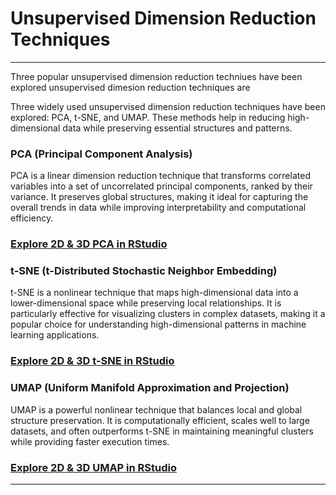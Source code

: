 # **Unsupervised Dimension Reduction Techniques**
---

Three popular unsupervised dimension reduction techniues have been explored
unsupervised dimesion reduction techniques are 

Three widely used unsupervised dimension reduction techniques have been explored: PCA, t-SNE, and UMAP. These methods help in reducing high-dimensional data while preserving essential structures and patterns.

### PCA (Principal Component Analysis)
PCA is a linear dimension reduction technique that transforms correlated variables into a set of uncorrelated principal components, ranked by their variance. It preserves global structures, making it ideal for capturing the overall trends in data while improving interpretability and computational efficiency.


### [Explore 2D & 3D PCA in RStudio](https://raw.githack.com/isharaWijayaratne/DimensionReductionTechniques/refs/heads/main/PCA.html)


### t-SNE (t-Distributed Stochastic Neighbor Embedding)
t-SNE is a nonlinear technique that maps high-dimensional data into a lower-dimensional space while preserving local relationships. It is particularly effective for visualizing clusters in complex datasets, making it a popular choice for understanding high-dimensional patterns in machine learning applications.

### [Explore 2D & 3D t-SNE in RStudio](https://raw.githack.com/isharaWijayaratne/DimensionReductionTechniques/refs/heads/main/tsne.html)


### UMAP (Uniform Manifold Approximation and Projection)
UMAP is a powerful nonlinear technique that balances local and global structure preservation. It is computationally efficient, scales well to large datasets, and often outperforms t-SNE in maintaining meaningful clusters while providing faster execution times.

### [Explore 2D & 3D UMAP in RStudio](https://raw.githack.com/isharaWijayaratne/DimensionReductionTechniques/refs/heads/main/UMAP.html)

---
